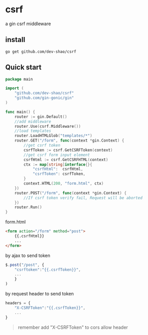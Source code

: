 # csrf
a gin csrf middleware

## install
```shell
go get github.com/dev-shao/csrf
```

## Quick start
```go
package main

import (
	"github.com/dev-shao/csrf"
	"github.com/gin-gonic/gin"
)

func main() {
    router := gin.Default()
	//add middleware
	router.Use(csrf.Middleware())
	//load templates
	router.LoadHTMLGlob("templates/*")
	router.GET("/form", func(context *gin.Context) { 
		//get csrf token
		csrfToken := csrf.GetCSRFToken(context)
		//get csrf form input element 
		csrfHtml := csrf.GetCSRFHTML(context)
		ctx := map[string]interface{}{
			"csrfHtml":  csrfHtml,
			"csrfToken": csrfToken,
		}
		context.HTML(200, "form.html", ctx)
	})
	router.POST("/form", func(context *gin.Context) {
        //If csrf token verify fail, Request will be aborted
	})
	router.Run()
}
```
form.html
```html
<form action="/form" method="post">
    {{.csrfHtml}}
    ...
</form>
```
by ajax to send token
```javascript
$.post("/post", {
    "csrftoken":"{{.csrfToken}}",
    ...
    }
)
```
by request header to send token
```javascript
headers = {
    "X-CSRFToken":"{{.csrfToken}}",
    ...
}
```
> remember add "X-CSRFToken" to cors allow header
